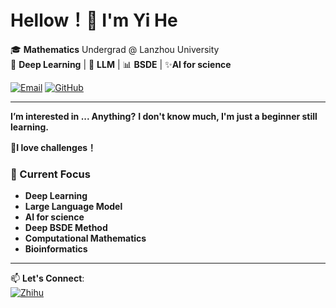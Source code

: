 # Hellow！👋 I'm Yi He

🎓 **Mathematics** Undergrad @ Lanzhou University  
🌱 **Deep Learning** | 🤖 **LLM** | 📊 **BSDE** | ✨**AI for science**

[![Email](https://img.shields.io/badge/Email-heyi2023@lzu.edu.cn-%23007ec6?style=flat&logo=gmail)](mailto:heyi2023@lzu.edu.cn)
[![GitHub](https://img.shields.io/badge/Follow%20Me-%23181717?style=flat&logo=github)](https://github.com/hy-0003)

---
 **I’m interested in ... Anything?** **I don't know much, I'm just a beginner still learning.**

 **🚀I love challenges！**
### 🔭 Current Focus
- **Deep Learning**
- **Large Language Model**
- **AI for science**
- **Deep BSDE Method**
- **Computational Mathematics**
- **Bioinformatics**


---

📫 **Let's Connect**:  
[![Zhihu](https://img.shields.io/badge/Zhihu-%230066FF?style=flat&logo=zhihu)](https://www.zhihu.com/people/--61-27-45-38)


<!---
hy-0003/hy-0003 is a ✨ special ✨ repository because its `README.md` (this file) appears on your GitHub profile.
You can click the Preview link to take a look at your changes.
--->
